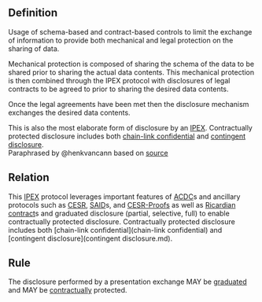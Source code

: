 ## Definition
Usage of schema-based and contract-based controls to limit the exchange of information to provide both mechanical and legal protection on the sharing of data. 

Mechanical protection is composed of sharing the schema of the data to be shared prior to sharing the actual data contents. This mechanical protection is then combined through the IPEX protocol with disclosures of legal contracts to be agreed to prior to sharing the desired data contents.

Once the legal agreements have been met then the disclosure mechanism exchanges the desired data contents.

This is also the most elaborate form of disclosure by an [IPEX](IPEX.md). Contractually protected disclosure includes both [chain-link confidential](chain-link-confidentiality.md) and [contingent disclosure](contingent-disclosure.md).\
Paraphrased by @henkvancann based on [source](https://github.com/WebOfTrust/ietf-ipex/blob/main/draft-ssmith-ipex.md#discussion)

## Relation
This [IPEX](IPEX) protocol leverages important features of [ACDC](acdc.md)s and ancillary protocols such as [CESR](CESR.md), [SAID](SAID.md)s, and [CESR-Proofs](cesr-proof.md) as well as [Ricardian contract](ricardian-contract.md)s and graduated disclosure (partial, selective, full) to enable contractually protected disclosure. Contractually protected disclosure includes both [chain-link confidential](chain-link confidential) and [contingent disclosure](contingent disclosure.md).

## Rule
The disclosure performed by a presentation exchange MAY be [graduated](graduated-disclosure.md) and MAY be [contractually](contractually-protected-disclosure.md) protected.